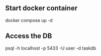 

## Start docker container
docker compose up -d

## Access the DB
psql -h localhost -p 5433 -U user -d taskdb